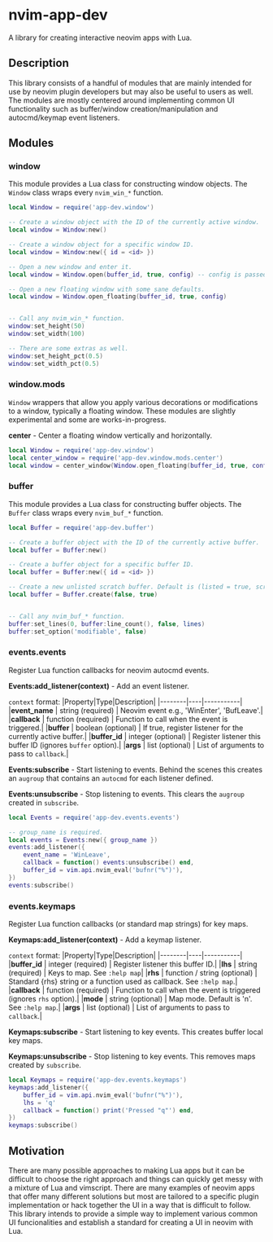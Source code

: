 # nvim-app-dev
A library for creating interactive neovim apps with Lua.

## Description
This library consists of a handful of modules that are mainly intended for use by neovim plugin
developers but may also be useful to users as well. The modules are mostly centered around
implementing common UI functionality such as buffer/window creation/manipulation and autocmd/keymap
event listeners.

## Modules
### window
This module provides a Lua class for constructing window objects. The `Window` class wraps every
`nvim_win_*` function.

```lua
local Window = require('app-dev.window')

-- Create a window object with the ID of the currently active window.
local window = Window:new()

-- Create a window object for a specific window ID.
local window = Window:new({ id = <id> })

-- Open a new window and enter it.
local window = Window.open(buffer_id, true, config) -- config is passed directly to 'nvim_open_win'

-- Open a new floating window with some sane defaults.
local window = Window.open_floating(buffer_id, true, config)


-- Call any nvim_win_* function.
window:set_height(50)
window:set_width(100)

-- There are some extras as well.
window:set_height_pct(0.5)
window:set_width_pct(0.5)
```

### window.mods
`Window` wrappers that allow you apply various decorations or modifications to a window, typically a floating window.
These modules are slightly experimental and some are works-in-progress.

**center** - Center a floating window vertically and horizontally.
```lua
local Window = require('app-dev.window')
local center_window = require('app-dev.window.mods.center')
local window = center_window(Window.open_floating(buffer_id, true, config))
```

### buffer
This module provides a Lua class for constructing buffer objects. The `Buffer` class wraps every
`nvim_buf_*` function.

```lua
local Buffer = require('app-dev.buffer')

-- Create a buffer object with the ID of the currently active buffer.
local buffer = Buffer:new()

-- Create a buffer object for a specific buffer ID.
local buffer = Buffer:new({ id = <id> })

-- Create a new unlisted scratch buffer. Default is (listed = true, scratch = false).
local buffer = Buffer.create(false, true)


-- Call any nvim_buf_* function.
buffer:set_lines(0, buffer:line_count(), false, lines)
buffer:set_option('modifiable', false)
```

### events.events
Register Lua function callbacks for neovim autocmd events.

**Events:add_listener(context)** - Add an event listener.

`context` format:
|Property|Type|Description|
|--------|----|-----------|
|**event_name** | string (required) | Neovim event e.g., 'WinEnter', 'BufLeave'.|
|**callback** | function (required) | Function to call when the event is triggered.|
|**buffer** | boolean (optional) | If true, register listener for the currently active buffer.|
|**buffer_id** | integer (optional) | Register listener this buffer ID (ignores `buffer` option).|
|**args** | list (optional) | List of arguments to pass to `callback`.|

**Events:subscribe** - Start listening to events. Behind the scenes this creates an
`augroup` that contains an `autocmd` for each listener defined.

**Events:unsubscribe** - Stop listening to events. This clears the `augroup` created in
`subscribe`.

```lua
local Events = require('app-dev.events.events')

-- group_name is required.
local events = Events:new({ group_name })
events:add_listener({
    event_name = 'WinLeave',
    callback = function() events:unsubscribe() end,
    buffer_id = vim.api.nvim_eval('bufnr("%")'),
})
events:subscribe()
```

### events.keymaps
Register Lua function callbacks (or standard map strings) for key maps.

**Keymaps:add_listener(context)** - Add a keymap listener.

`context` format:
|Property|Type|Description|
|--------|----|-----------|
|**buffer_id** | integer (required) | Register listener this buffer ID.|
|**lhs** | string (required) | Keys to map. See `:help map`|
|**rhs** | function / string (optional) | Standard {rhs} string or a function used as callback. See `:help map`.|
|**callback** | function (required) | Function to call when the event is triggered (ignores `rhs` option).|
|**mode** | string (optional) | Map mode. Default is 'n'. See `:help map`.|
|**args** | list (optional) | List of arguments to pass to `callback`.|

**Keymaps:subscribe** - Start listening to key events. This creates buffer local key maps.

**Keymaps:unsubscribe** - Stop listening to key events. This removes maps created by `subscribe`.

```lua
local Keymaps = require('app-dev.events.keymaps')
keymaps:add_listener({
    buffer_id = vim.api.nvim_eval('bufnr("%")'),
    lhs = 'q'
    callback = function() print('Pressed "q"') end,
})
keymaps:subscribe()
```

## Motivation
There are many possible approaches to making Lua apps but it can be difficult to choose
the right approach and things can quickly get messy with a mixture of Lua and vimscript.
There are many examples of neovim apps that offer many different solutions but most are tailored
to a specific plugin implementation or hack together the UI in a way that is difficult to follow.
This library intends to provide a simple way to implement various common UI funcionalities and
establish a standard for creating a UI in neovim with Lua.
